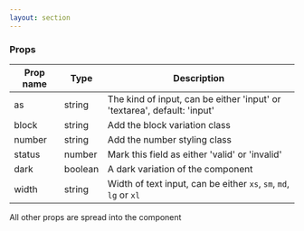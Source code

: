```yaml
---
layout: section
---
```


### Props

| Prop name | Type    | Description
|-----------|--------------------------------------------------------------------------------------- | --- |
| as          | string   | The kind of input, can be either 'input' or 'textarea', default: 'input'
| block       | string   | Add the block variation class
| number      | string   | Add the number styling class
| status      | number   | Mark this field as either 'valid' or 'invalid'
| dark        | boolean  | A dark variation of the component
| width       | string   | Width of text input, can be either `xs`, `sm`, `md`, `lg` or `xl`

All other props are spread into the component
